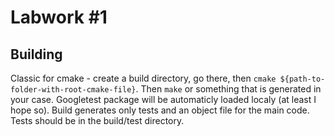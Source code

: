 # Labwork #1

## Building

Classic for cmake - create a build directory, go there, then `cmake ${path-to-folder-with-root-cmake-file}`. Then `make` or something that is generated in your case. Googletest package will be automaticly loaded localy (at least I hope so). Build generates only tests and an object file for the main code. Tests should be in the build/test directory.
